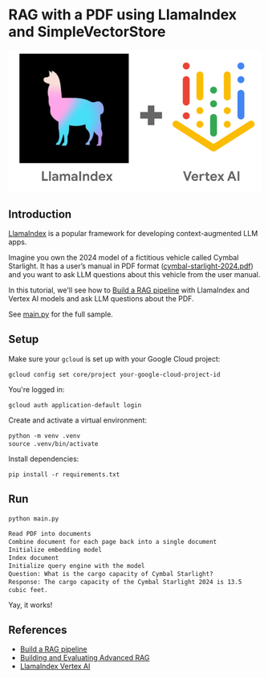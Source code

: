 # RAG with a PDF using LlamaIndex and SimpleVectorStore

![LlamaIndex on Vertex AI](images/llamaindex_vertexai.png)

## Introduction

[LlamaIndex](https://www.llamaindex.ai/) is a popular framework for developing context-augmented LLM apps.

Imagine you own the 2024 model of a fictitious vehicle called Cymbal Starlight. It has a user’s manual in PDF format 
([cymbal-starlight-2024.pdf](cymbal-starlight-2024.pdf)) and you want to ask LLM questions about this vehicle from 
the user manual. 

In this tutorial, we'll see how to [Build a RAG pipeline](https://docs.llamaindex.ai/en/stable/understanding/rag/) with
LlamaIndex and Vertex AI models and ask LLM questions about the PDF.

See [main.py](./main.py) for the full sample.

## Setup

Make sure your `gcloud` is set up with your Google Cloud project:

```shell
gcloud config set core/project your-google-cloud-project-id
```

You're logged in:

```shell
gcloud auth application-default login
```

Create and activate a virtual environment:

```shell
python -m venv .venv
source .venv/bin/activate
```

Install dependencies:

```shell
pip install -r requirements.txt
```

## Run

```shell
python main.py
```

```shell
Read PDF into documents
Combine document for each page back into a single document
Initialize embedding model
Index document
Initialize query engine with the model
Question: What is the cargo capacity of Cymbal Starlight?
Response: The cargo capacity of the Cymbal Starlight 2024 is 13.5 cubic feet.
```

Yay, it works!

## References

* [Build a RAG pipeline](https://docs.llamaindex.ai/en/stable/understanding/rag/)
* [Building and Evaluating Advanced RAG](https://learn.deeplearning.ai/courses/building-evaluating-advanced-rag)
* [LlamaIndex Vertex AI](https://docs.llamaindex.ai/en/stable/examples/llm/vertex/)